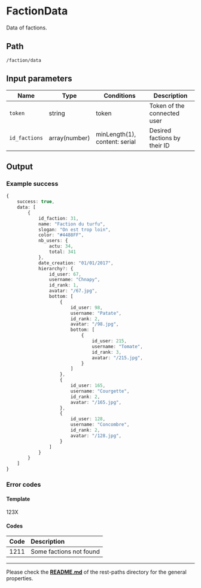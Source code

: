 # FactionData
Data of factions.

## Path
`/faction/data`

## Input parameters
| Name | Type | Conditions | Description |
| --- | --- | --- | --- |
| `token` | string | token | Token of the connected user |
| `id_factions` | array(number) | minLength(1), content: serial | Desired factions by their ID |

## Output

### Example success
```TypeScript
{
    success: true,
    data: [
        {
            id_faction: 31,
            name: "Faction du turfu",
            slogan: "On est trop loin",
            color: "#4488FF",
            nb_users: {
                actu: 34,
                total: 341
            },
            date_creation: "01/01/2017",
            hierarchy?: {
                id_user: 67,
                username: "Chnapy",
                id_rank: 1,
                avatar: "/67.jpg",
                bottom: [
                    {
                        id_user: 98,
                        username: "Patate",
                        id_rank: 2,
                        avatar: "/98.jpg",
                        bottom: [
                            {
                                id_user: 215,
                                username: "Tomate",
                                id_rank: 3,
                                avatar: "/215.jpg",
                            }
                        ]
                    },
                    {
                        id_user: 165,
                        username: "Courgette",
                        id_rank: 2,
                        avatar: "/165.jpg",
                    },
                    {
                        id_user: 128,
                        username: "Concombre",
                        id_rank: 2,
                        avatar: "/128.jpg",
                    }
                ]
            }
        }
    ]
}
```

### Error codes
#### Template
123X

#### Codes
| Code | Description |
| ---: | :--- |
| 1211 | Some factions not found |

---
Please check the **[README.md](../README.md)** of the rest-paths directory for the general properties.
